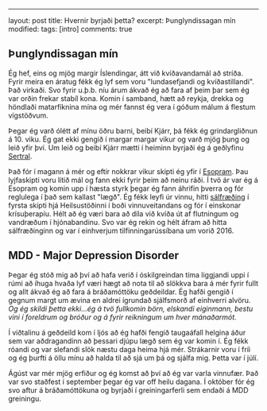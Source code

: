 ---
layout: post
title: Hvernir byrjaði þetta?
excerpt: Þunglyndissagan mín 
modified: 
tags: [intro]
comments: true

## Þunglyndissagan mín

Ég hef, eins og mjög margir Íslendingar, átt við kvíðavandamál að stríða. Fyrir meira en áratug fékk ég lyf sem voru "lundasefjandi og kvíðastillandi". Það virkaði. Svo fyrir u.þ.b. níu árum ákvað ég að fara af þeim þar sem ég var orðin frekar stabíl kona. Komin í samband, hætt að reykja, drekka og höndlaði matarfíknina mína og mér fannst ég vera í góðum málum á flestum vígstöðvum. 


Þegar ég varð ólétt af mínu öðru barni, beibí Kjárr, þá fékk ég grindargliðnun á 10. viku. Ég gat ekki gengið í margar margar vikur og varð mjög þung og leið yfir því. Um leið og beibí Kjárr mætti í heiminn byrjaði ég á geðlyfinu [Sertral](http://www.lyfja.is/lyfjabokin/lyf/Sertral "Lyfjabókin"). 

Það fór í magann á mér og eftir nokkrar vikur skipti ég yfir í [Esopram](http://www.lyfja.is/lyfjabokin/lyf/Esopram "Lyfjabókin"). Þau lyjfaskipti voru lítið mál og fann ekki fyrir þeim að neinu ráði. Í tvö ár var ég á Esopram og komin upp í hæsta styrk þegar ég fann áhrifin þverra og fór reglulega í það sem kallast "lægð". Ég fékk leyfi úr vinnu, hitti [sálfræðing](http://www.heilsustodin.is/index.php?option=com_contact&view=contact&id=29%3Aasdis-herborg-olafsdottir&catid=45%3Astarfsfolk&Itemid=115 "Ásdís Ólafsdóttir hjálpaði mér mikið") í fyrsta skipti hjá Heilsustöðinni í boði vinnuveitandans og fór í einskonar krísuþerapíu. Hélt að ég væri bara að díla við kvíða út af flutningum og vandræðum í hjónabandinu. Svo var ég rekin og hélt áfram að hitta sálfræðinginn og var í einhverjum tilfinningarússíbana um vorið 2016. 

## MDD - Major Depression Disorder

Þegar ég stóð mig að því að hafa verið í óskilgreindan tíma liggjandi uppi í rúmi að íhuga hvaða lyf væri hægt að nota til að slökkva bara á mér fyrir fullt og allt ákvað ég að fara á bráðamóttöku geðdeildar. Ég hafði gengið í gegnum margt um ævina en aldrei ígrundað sjálfsmorð af einhverri alvöru. _Og ég skildi þetta ekki...ég á tvö fullkomin börn, elskandi eiginmann, bestu vini í foreldrum og bróður og á fyrir reikningum um hver mánaðarmót._

Í viðtalinu á geðdeild kom í ljós að ég hafði fengið taugaáfall helgina áður sem var aðdragandinn að þessari djúpu lægð sem ég var komin í. Ég fékk róandi og var slefandi slök næstu daga heima hjá mér. Strákarnir voru í fríi og ég þurfti á öllu mínu að halda til að sjá um þá og sjálfa mig. Þetta var í júlí. 

Ágúst var mér mjög erfiður og ég komst að því að ég var varla vinnufær. Það var svo staðfest í september þegar ég var off heilu dagana. Í október fór ég svo aftur á bráðamóttökuna og byrjaði í greiningarferli sem endaði á MDD greiningu.
